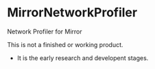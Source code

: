 # MirrorNetworkProfiler
Network Profiler for Mirror

This is not a finished or working product.
- It is the early research and developent stages.
